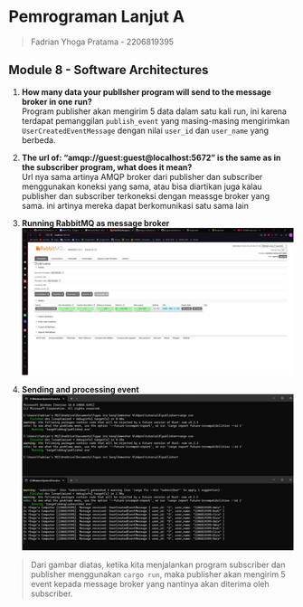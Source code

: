 # Pemrograman Lanjut A
> Fadrian Yhoga Pratama - 2206819395

## Module 8 - Software Architectures
1. **How many data your publlsher program will send to the message broker in one run?** </br>
Program publisher akan mengirim 5 data dalam satu kali run, ini karena terdapat pemanggilan `publish_event` yang masing-masing mengirimkan `UserCreatedEventMessage` dengan nilai `user_id` dan `user_name` yang berbeda.

2. **The url of: “amqp://guest:guest@localhost:5672” is the same as in the subscriber program, what does it mean?** </br>
Url nya sama artinya AMQP broker dari publisher dan subscriber menggunakan koneksi yang sama, atau bisa diartikan juga kalau publisher dan subscriber terkoneksi dengan meassge broker yang sama. ini artinya mereka dapat berkomunikasi satu sama lain

3. **Running RabbitMQ as message broker**</br>
![commit 3](<assets/img/Running RabbitMQ as message broker.jpg>)

4. **Sending and processing event**
![commit 4](<assets/img/Sending and processing event.jpg>)
>  Dari gambar diatas, ketika kita menjalankan program subscriber dan publisher menggunakan `cargo run`, maka publisher akan mengirim 5 event kepada message broker yang nantinya akan diterima oleh subscriber.